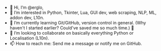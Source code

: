 - 👋 Hi, I’m @erglo,
- 👀 I’m interested in Python, Tkinter, Lua, GUI dev, web scraping, NLP, ML, addon dev, L10n.
- 🌱 I’m currently learning Git/GitHub, version control in general. (Why haven't I started earlier? Could've saved me so much time.) :bento:
- 💞️ I’m looking to collaborate on basically everything Python or Localisation (L10n).
- 📫 How to reach me: Send me a message or notify me on GitHub.

<!---
erglo/erglo is a ✨ special ✨ repository because its `README.md` (this file) appears on your GitHub profile.
You can click the Preview link to take a look at your changes.
--->
